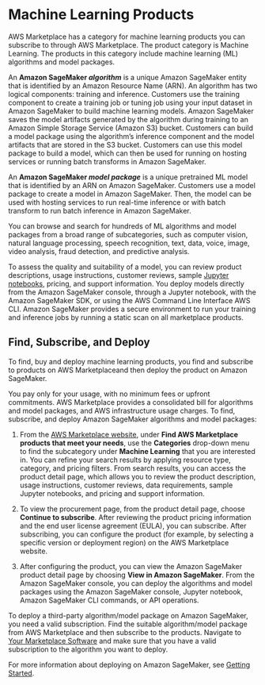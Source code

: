 # Machine Learning Products<a name="aws-machine-learning-marketplace"></a>

 AWS Marketplace has a category for machine learning products you can subscribe to through AWS Marketplace\. The product category is Machine Learning\. The products in this category include machine learning \(ML\) algorithms and model packages\. 

An **Amazon SageMaker *algorithm*** is a unique Amazon SageMaker entity that is identified by an Amazon Resource Name \(ARN\)\. An algorithm has two logical components: training and inference\. Customers use the training component to create a training job or tuning job using your input dataset in Amazon SageMaker to build machine learning models\. Amazon SageMaker saves the model artifacts generated by the algorithm during training to an Amazon Simple Storage Service \(Amazon S3\) bucket\. Customers can build a model package using the algorithm’s inference component and the model artifacts that are stored in the S3 bucket\. Customers can use this model package to build a model, which can then be used for running on hosting services or running batch transforms in Amazon SageMaker\. 

 An **Amazon SageMaker *model package*** is a unique pretrained ML model that is identified by an ARN on Amazon SageMaker\. Customers use a model package to create a model in Amazon SageMaker\. Then, the model can be used with hosting services to run real\-time inference or with batch transform to run batch inference in Amazon SageMaker\.

 You can browse and search for hundreds of ML algorithms and model packages from a broad range of subcategories, such as computer vision, natural language processing, speech recognition, text, data, voice, image, video analysis, fraud detection, and predictive analysis\. 

 To assess the quality and suitability of a model, you can review product descriptions, usage instructions, customer reviews, sample [Jupyter notebooks](https://docs.aws.amazon.com/sagemaker/latest/dg/nbi.html), pricing, and support information\. You deploy models directly from the Amazon SageMaker console, through a Jupyter notebook, with the Amazon SageMaker SDK, or using the AWS Command Line Interface AWS CLI\. Amazon SageMaker provides a secure environment to run your training and inference jobs by running a static scan on all marketplace products\. 

## Find, Subscribe, and Deploy<a name="machine-learning-find-subscribe-and-deploy"></a>

 To find, buy and deploy machine learning products, you find and subscribe to products on AWS Marketplaceand then deploy the product on Amazon SageMaker\. 

 You pay only for your usage, with no minimum fees or upfront commitments\. AWS Marketplace provides a consolidated bill for algorithms and model packages, and AWS infrastructure usage charges\. To find, subscribe, and deploy Amazon SageMaker algorithms and model packages: 

1.  From the [AWS Marketplace website](https://aws.amazon.com/marketplace/search/results?page=1&filters=fulfillment_options&fulfillment_options=SAGEMAKER), under **Find AWS Marketplace products that meet your needs**, use the **Categories** drop\-down menu to find the subcategory under **Machine Learning** that you are interested in\. You can refine your search results by applying resource type, category, and pricing filters\. From search results, you can access the product detail page, which allows you to review the product description, usage instructions, customer reviews, data requirements, sample Jupyter notebooks, and pricing and support information\. 

1.  To view the procurement page, from the product detail page, choose **Continue to subscribe**\. After reviewing the product pricing information and the end user license agreement \(EULA\), you can subscribe\. After subscribing, you can configure the product \(for example, by selecting a specific version or deployment region\) on the AWS Marketplace website\. 

1.  After configuring the product, you can view the Amazon SageMaker product detail page by choosing **View in Amazon SageMaker**\. From the Amazon SageMaker console, you can deploy the algorithms and model packages using the Amazon SageMaker console, Jupyter notebook, Amazon SageMaker CLI commands, or API operations\. 

 To deploy a third\-party algorithm/model package on Amazon SageMaker, you need a valid subscription\. Find the suitable algorithm/model package from AWS Marketplace and then subscribe to the products\. Navigate to [Your Marketplace Software](https://aws.amazon.com/marketplace/ai/library?productType=ml&ref_=lbr_tab_ml) and make sure that you have a valid subscription to the algorithm you want to deploy\. 

 For more information about deploying on Amazon SageMaker, see [Getting Started](https://docs.aws.amazon.com/sagemaker/latest/dg/gs.html)\. 